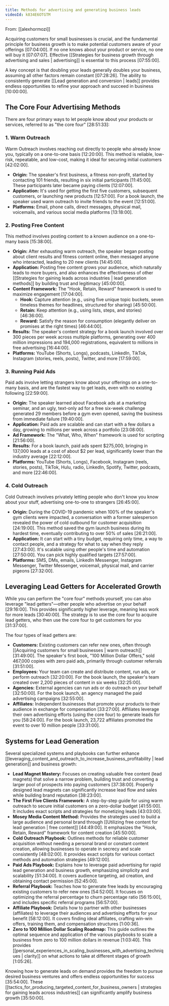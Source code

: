 ```yaml
---
title: Methods for advertising and generating business leads
videoId: k834E6OTGTM
---
```


From: [[alexhormozi]] <br/> 

Acquiring customers for small businesses is crucial, and the fundamental principle for business growth is to make potential customers aware of your offerings <a class="yt-timestamp" data-t="07:04:00">[07:04:00]</a>. If no one knows about your product or service, no one will buy it <a class="yt-timestamp" data-t="07:07:07">[07:07:07]</a>. Effective [[Strategies for business growth through advertising and sales | advertising]] is essential to this process <a class="yt-timestamp" data-t="07:55:00">[07:55:00]</a>.

A key concept is that doubling your leads generally doubles your business, assuming all other factors remain constant <a class="yt-timestamp" data-t="07:28:26">[07:28:26]</a>. The ability to consistently generate [[Lead generation and conversion | leads]] provides endless opportunities to refine your approach and succeed in business <a class="yt-timestamp" data-t="10:00:00">[10:00:00]</a>.

## The Core Four Advertising Methods

There are four primary ways to let people know about your products or services, referred to as "the core four" <a class="yt-timestamp" data-t="28:51:33">[28:51:33]</a>:

### 1. Warm Outreach
Warm Outreach involves reaching out directly to people who already know you, typically on a one-to-one basis <a class="yt-timestamp" data-t="12:20:00">[12:20:00]</a>. This method is reliable, low-risk, repeatable, and low-cost, making it ideal for securing initial customers <a class="yt-timestamp" data-t="42:02:00">[42:02:00]</a>.

*   **Origin:** The speaker's first business, a fitness non-profit, started by contacting 101 friends, resulting in six initial participants <a class="yt-timestamp" data-t="11:45:00">[11:45:00]</a>. These participants later became paying clients <a class="yt-timestamp" data-t="12:07:00">[12:07:00]</a>.
*   **Application:** It's used for getting the first five customers, subsequent customers, or launching new products <a class="yt-timestamp" data-t="12:57:00">[12:57:00]</a>. For a book launch, the speaker used warm outreach to invite friends to the event <a class="yt-timestamp" data-t="12:51:00">[12:51:00]</a>.
*   **Platforms:** Email, phone calls, direct messages, physical mail, voicemails, and various social media platforms <a class="yt-timestamp" data-t="13:18:00">[13:18:00]</a>.

### 2. Posting Free Content
This method involves posting content to a known audience on a one-to-many basis <a class="yt-timestamp" data-t="15:38:00">[15:38:00]</a>.

*   **Origin:** After exhausting warm outreach, the speaker began posting about client results and fitness content online, then messaged anyone who interacted, leading to 20 new clients <a class="yt-timestamp" data-t="14:45:00">[14:45:00]</a>.
*   **Application:** Posting free content grows your audience, which naturally leads to more buyers, and also enhances the effectiveness of other [[Strategies for gaining leads across industries | lead generation methods]] by building trust and legitimacy <a class="yt-timestamp" data-t="45:00:00">[45:00:00]</a>.
*   **Content Framework:** The "Hook, Retain, Reward" framework is used to maximize engagement <a class="yt-timestamp" data-t="17:04:00">[17:04:00]</a>.
    *   **Hook:** Capture attention (e.g., using five unique topic buckets, seven timeless themes for headlines, structured for sharing) <a class="yt-timestamp" data-t="45:50:00">[45:50:00]</a>.
    *   **Retain:** Keep attention (e.g., using lists, steps, and stories) <a class="yt-timestamp" data-t="46:36:00">[46:36:00]</a>.
    *   **Reward:** Satisfy the reason for consumption (elegantly deliver on promises at the right times) <a class="yt-timestamp" data-t="46:44:00">[46:44:00]</a>.
*   **Results:** The speaker's content strategy for a book launch involved over 300 pieces per week across multiple platforms, generating over 400 million impressions and 194,000 registrations, equivalent to millions in free advertising <a class="yt-timestamp" data-t="16:44:00">[16:44:00]</a>.
*   **Platforms:** YouTube (Shorts, Longs), podcasts, LinkedIn, TikTok, Instagram (stories, reels, posts), Twitter, and more <a class="yt-timestamp" data-t="17:59:00">[17:59:00]</a>.

### 3. Running Paid Ads
Paid ads involve letting strangers know about your offerings on a one-to-many basis, and are the fastest way to get leads, even with no existing following <a class="yt-timestamp" data-t="22:59:00">[22:59:00]</a>.

*   **Origin:** The speaker learned about Facebook ads at a marketing seminar, and an ugly, text-only ad for a free six-week challenge generated 29 members before a gym even opened, saving the business from immediate failure <a class="yt-timestamp" data-t="19:40:00">[19:40:00]</a>.
*   **Application:** Paid ads are scalable and can start with a few dollars a day, growing to millions per week across a portfolio <a class="yt-timestamp" data-t="23:08:00">[23:08:00]</a>.
*   **Ad Framework:** The "What, Who, When" framework is used for scripting <a class="yt-timestamp" data-t="21:56:00">[21:56:00]</a>.
*   **Results:** For a book launch, paid ads spent $275,000, bringing in 137,000 leads at a cost of about $2 per lead, significantly lower than the industry average <a class="yt-timestamp" data-t="22:12:00">[22:12:00]</a>.
*   **Platforms:** YouTube (Shorts, Longs), Facebook, Instagram (reels, stories, posts), TikTok, Hulu, radio, LinkedIn, Spotify, Twitter, podcasts, and more <a class="yt-timestamp" data-t="22:46:00">[22:46:00]</a>.

### 4. Cold Outreach
Cold Outreach involves privately letting people who don't know you know about your stuff, advertising one-to-one to strangers <a class="yt-timestamp" data-t="26:45:00">[26:45:00]</a>.

*   **Origin:** During the COVID-19 pandemic when 100% of the speaker's gym clients were impacted, a conversation with a former salesperson revealed the power of cold outbound for customer acquisition <a class="yt-timestamp" data-t="24:19:00">[24:19:00]</a>. This method saved the gym launch business during its hardest time, eventually contributing to over 50% of sales <a class="yt-timestamp" data-t="26:21:00">[26:21:00]</a>.
*   **Application:** It can start with a tiny budget, requiring only time, a way to contact people, and a strategy for what to say when they reply <a class="yt-timestamp" data-t="27:43:00">[27:43:00]</a>. It's scalable using other people's time and automation <a class="yt-timestamp" data-t="27:50:00">[27:50:00]</a>. You can pick highly qualified targets <a class="yt-timestamp" data-t="27:57:00">[27:57:00]</a>.
*   **Platforms:** SMS, DMs, emails, LinkedIn Messenger, Instagram Messenger, Twitter Messenger, voicemail, physical mail, and carrier pigeons <a class="yt-timestamp" data-t="27:32:00">[27:32:00]</a>.

## Leveraging Lead Getters for Accelerated Growth

While you can perform the "core four" methods yourself, you can also leverage "lead getters"—other people who advertise on your behalf <a class="yt-timestamp" data-t="29:16:00">[29:16:00]</a>. This provides significantly higher leverage, meaning less work for more leads <a class="yt-timestamp" data-t="30:40:00">[30:40:00]</a>. The strategy is to use the core four to acquire lead getters, who then use the core four to get customers for you <a class="yt-timestamp" data-t="31:37:00">[31:37:00]</a>.

The four types of lead getters are:

*   **Customers:** Existing customers can refer new ones, often through [[Acquiring customers for small businesses | warm outreach]] <a class="yt-timestamp" data-t="31:49:00">[31:49:00]</a>. The speaker's first book, "100 Million Dollar Offers," sold 467,000 copies with zero paid ads, primarily through customer referrals <a class="yt-timestamp" data-t="31:51:00">[31:51:00]</a>.
*   **Employees:** Your team can create and distribute content, run ads, or perform outreach <a class="yt-timestamp" data-t="32:20:00">[32:20:00]</a>. For the book launch, the speaker's team created over 2,200 pieces of content in six weeks <a class="yt-timestamp" data-t="32:25:00">[32:25:00]</a>.
*   **Agencies:** External agencies can run ads or do outreach on your behalf <a class="yt-timestamp" data-t="32:50:00">[32:50:00]</a>. For the book launch, an agency managed the paid advertising campaigns <a class="yt-timestamp" data-t="32:55:00">[32:55:00]</a>.
*   **Affiliates:** Independent businesses that promote your products to their audience in exchange for compensation <a class="yt-timestamp" data-t="33:27:00">[33:27:00]</a>. Affiliates leverage their own advertising efforts (using the core four) to generate leads for you <a class="yt-timestamp" data-t="58:24:00">[58:24:00]</a>. For the book launch, 23,722 affiliates promoted the event to over 10 million people <a class="yt-timestamp" data-t="33:31:00">[33:31:00]</a>.

## Systems for Lead Generation

Several specialized systems and playbooks can further enhance [[leveraging_content_and_outreach_to_increase_business_profitability | lead generation]] and business growth:

*   **Lead Magnet Mastery:** Focuses on creating valuable free content (lead magnets) that solve a narrow problem, building trust and converting a larger pool of prospects into paying customers <a class="yt-timestamp" data-t="37:38:00">[37:38:00]</a>. Properly designed lead magnets can significantly increase lead flow and sales while building brand reputation <a class="yt-timestamp" data-t="38:23:00">[38:23:00]</a>.
*   **The First Five Clients Framework:** A step-by-step guide for using warm outreach to secure initial customers on a zero-dollar budget <a class="yt-timestamp" data-t="41:55:00">[41:55:00]</a>. It includes exact scripts and strategies for monetizing leads <a class="yt-timestamp" data-t="43:03:00">[43:03:00]</a>.
*   **Mosey Media Content Method:** Provides the strategies used to build a large audience and personal brand through [[Utilizing free content for lead generation | free content]] <a class="yt-timestamp" data-t="44:49:00">[44:49:00]</a>. It emphasizes the "Hook, Retain, Reward" framework for content creation <a class="yt-timestamp" data-t="45:50:00">[45:50:00]</a>.
*   **Cold Outreach Playbook:** Outlines methods for reliable customer acquisition without needing a personal brand or constant content creation, allowing businesses to operate in secrecy and scale consistently <a class="yt-timestamp" data-t="48:02:00">[48:02:00]</a>. It provides exact scripts for various contact methods and automation strategies <a class="yt-timestamp" data-t="49:12:00">[49:12:00]</a>.
*   **Paid Ads Playbook:** Explains how to leverage paid advertising for rapid lead generation and business growth, emphasizing simplicity and scalability <a class="yt-timestamp" data-t="51:34:00">[51:34:00]</a>. It covers audience targeting, ad creation, and obtaining contact permission <a class="yt-timestamp" data-t="52:45:00">[52:45:00]</a>.
*   **Referral Playbook:** Teaches how to generate free leads by encouraging existing customers to refer new ones <a class="yt-timestamp" data-t="54:52:00">[54:52:00]</a>. It focuses on optimizing the referral percentage to churn percentage ratio <a class="yt-timestamp" data-t="56:15:00">[56:15:00]</a>, and includes specific referral programs <a class="yt-timestamp" data-t="56:57:00">[56:57:00]</a>.
*   **Affiliate Playbook:** Details how to partner with other businesses (affiliates) to leverage their audiences and advertising efforts for your benefit <a class="yt-timestamp" data-t="58:12:00">[58:12:00]</a>. It covers finding ideal affiliates, crafting win-win offers, training them, and compensation structures <a class="yt-timestamp" data-t="1:00:36">[1:00:36]</a>.
*   **Zero to 100 Million Dollar Scaling Roadmap:** This guide outlines the optimal sequence and application of the various playbooks to scale a business from zero to 100 million dollars in revenue <a class="yt-timestamp" data-t="1:03:40">[1:03:40]</a>. This provides [[personal_experiences_in_scaling_businesses_with_advertising_techniques | clarity]] on what actions to take at different stages of growth <a class="yt-timestamp" data-t="1:05:26">[1:05:26]</a>.

Knowing how to generate leads on demand provides the freedom to pursue desired business ventures and offers endless opportunities for success <a class="yt-timestamp" data-t="35:54:00">[35:54:00]</a>. These [[tactics_for_producing_targeted_content_for_business_owners | strategies for gaining leads across industries]] can significantly amplify business growth <a class="yt-timestamp" data-t="35:50:00">[35:50:00]</a>.